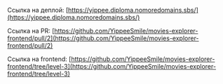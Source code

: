
Ссылка на деплой: [https://yippee.diploma.nomoredomains.sbs/](https://yippee.diploma.nomoredomains.sbs/)

Ссылка на PR: [https://github.com/YippeeSmile/movies-explorer-frontend/pull/2](https://github.com/YippeeSmile/movies-explorer-frontend/pull/2)

Ссылка на frontend: [https://github.com/YippeeSmile/movies-explorer-frontend/tree/level-3](https://github.com/YippeeSmile/movies-explorer-frontend/tree/level-3)